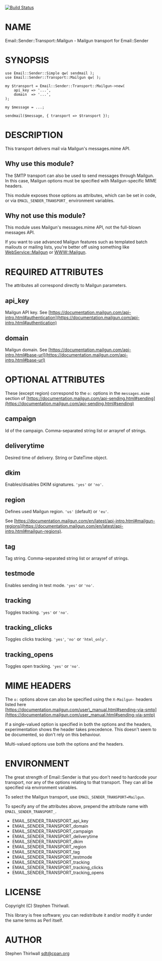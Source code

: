 [![Build Status](https://travis-ci.org/sdt/Email-Sender-Transport-Mailgun.svg?branch=master)](https://travis-ci.org/sdt/Email-Sender-Transport-Mailgun)
# NAME

Email::Sender::Transport::Mailgun - Mailgun transport for Email::Sender

# SYNOPSIS

    use Email::Sender::Simple qw( sendmail );
    use Email::Sender::Transport::Mailgun qw( );

    my $transport = Email::Sender::Transport::Mailgun->new(
        api_key => '...',
        domain  => '...',
    );

    my $message = ...;

    sendmail($message, { transport => $transport });

# DESCRIPTION

This transport delivers mail via Mailgun's messages.mime API.

## Why use this module?

The SMTP transport can also be used to send messages through Mailgun. In this
case, Mailgun options must be specified with Mailgun-specific MIME headers.

This module exposes those options as attributes, which can be set in code, or
via `EMAIL_SENDER_TRANSPORT_` environment variables.

## Why not use this module?

This module uses Mailgun's messages.mime API, not the full-blown messages API.

If you want to use advanced Mailgun features such as templated batch mailouts
or mailing lists, you're better off using something like [WebService::Mailgun](https://metacpan.org/pod/WebService%3A%3AMailgun)
or [WWW::Mailgun](https://metacpan.org/pod/WWW%3A%3AMailgun).

# REQUIRED ATTRIBUTES

The attributes all correspond directly to Mailgun parameters.

## api\_key

Mailgun API key. See [https://documentation.mailgun.com/api-intro.html#authentication](https://documentation.mailgun.com/api-intro.html#authentication)

## domain

Mailgun domain. See [https://documentation.mailgun.com/api-intro.html#base-url](https://documentation.mailgun.com/api-intro.html#base-url)

# OPTIONAL ATTRIBUTES

These (except region) correspond to the `o:` options in the `messages.mime`
section of [https://documentation.mailgun.com/api-sending.html#sending](https://documentation.mailgun.com/api-sending.html#sending)

## campaign

Id of the campaign. Comma-separated string list or arrayref of strings.

## deliverytime

Desired time of delivery. String or DateTime object.

## dkim

Enables/disables DKIM signatures. `'yes'` or `'no'`.

## region

Defines used Mailgun region. `'us'` (default) or `'eu'`.

See [https://documentation.mailgun.com/en/latest/api-intro.html#mailgun-regions](https://documentation.mailgun.com/en/latest/api-intro.html#mailgun-regions).

## tag

Tag string. Comma-separated string list or arrayref of strings.

## testmode

Enables sending in test mode. `'yes'` or `'no'`.

## tracking

Toggles tracking. `'yes'` or `'no'`.

## tracking\_clicks

Toggles clicks tracking. `'yes'`, `'no'` or `'html_only'`.

## tracking\_opens

Toggles open tracking. `'yes'` or `'no'`.

# MIME HEADERS

The `o:` options above can also be specified using the `X-Mailgun-` headers
listed here [https://documentation.mailgun.com/user\_manual.html#sending-via-smtp](https://documentation.mailgun.com/user_manual.html#sending-via-smtp)

If a single-valued option is specified in both the options and the headers,
experimentation shows the header takes precedence. This doesn't seem to be
documented, so don't rely on this behaviour.

Multi-valued options use both the options and the headers.

# ENVIRONMENT

The great strength of Email::Sender is that you don't need to hardcode your
transport, nor any of the options relating to that transport. They can all be
specified via environment variables.

To select the Mailgun transport, use `EMAIL_SENDER_TRANSPORT=Mailgun`.

To specify any of the attributes above, prepend the attribute name with
`EMAIL_SENDER_TRANSPORT_`.

- EMAIL\_SENDER\_TRANSPORT\_api\_key
- EMAIL\_SENDER\_TRANSPORT\_domain
- EMAIL\_SENDER\_TRANSPORT\_campaign
- EMAIL\_SENDER\_TRANSPORT\_deliverytime
- EMAIL\_SENDER\_TRANSPORT\_dkim
- EMAIL\_SENDER\_TRANSPORT\_region
- EMAIL\_SENDER\_TRANSPORT\_tag
- EMAIL\_SENDER\_TRANSPORT\_testmode
- EMAIL\_SENDER\_TRANSPORT\_tracking
- EMAIL\_SENDER\_TRANSPORT\_tracking\_clicks
- EMAIL\_SENDER\_TRANSPORT\_tracking\_opens

# LICENSE

Copyright (C) Stephen Thirlwall.

This library is free software; you can redistribute it and/or modify
it under the same terms as Perl itself.

# AUTHOR

Stephen Thirlwall <sdt@cpan.org>
